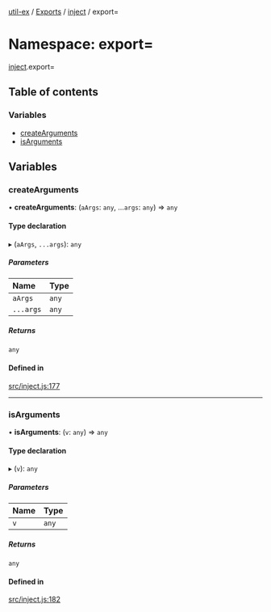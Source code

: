 [util-ex](../README.md) / [Exports](../modules.md) / [inject](inject.md) / export=

# Namespace: export=

[inject](inject.md).export=

## Table of contents

### Variables

- [createArguments](inject.export_.md#createarguments)
- [isArguments](inject.export_.md#isarguments)

## Variables

### createArguments

• **createArguments**: (`aArgs`: `any`, ...`args`: `any`) => `any`

#### Type declaration

▸ (`aArgs`, `...args`): `any`

##### Parameters

| Name | Type |
| :------ | :------ |
| `aArgs` | `any` |
| `...args` | `any` |

##### Returns

`any`

#### Defined in

[src/inject.js:177](https://github.com/snowyu/util-ex.js/blob/a11fd0d/src/inject.js#L177)

___

### isArguments

• **isArguments**: (`v`: `any`) => `any`

#### Type declaration

▸ (`v`): `any`

##### Parameters

| Name | Type |
| :------ | :------ |
| `v` | `any` |

##### Returns

`any`

#### Defined in

[src/inject.js:182](https://github.com/snowyu/util-ex.js/blob/a11fd0d/src/inject.js#L182)
